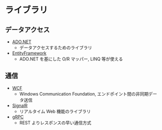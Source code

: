 # ライブラリ

## データアクセス

- [ADO.NET](https://learn.microsoft.com/ja-jp/dotnet/framework/data/adonet/)
  - データアクセスするためのライブラリ
- [EntityFramework](https://learn.microsoft.com/ja-jp/ef/)
  - ADO.NET を基にした O/R マッパー, LINQ 等が使える

## 通信

- [WCF](https://learn.microsoft.com/ja-jp/dotnet/framework/wcf/)
  - Windows Communication Foundation, エンドポイント間の非同期データ送信
- [SignalR](https://learn.microsoft.com/ja-jp/aspnet/signalr/)
  - リアルタイム Web 機能のライブラリ
- [gRPC](https://learn.microsoft.com/ja-jp/aspnet/core/grpc/aspnetcore)
  - REST よりレスポンスの早い通信方式

